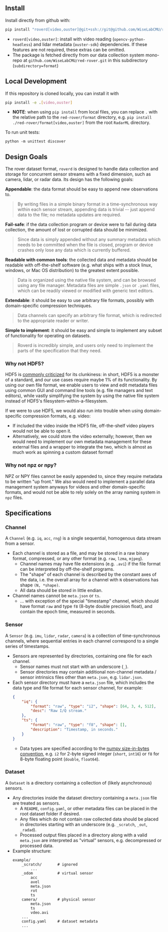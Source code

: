## Install

Install directly from github with:
```sh
pip install "roverd[video,ouster]@git+ssh://git@github.com/WiseLabCMU/red-rover.git#subdirectory=format"
```
- `roverd[video,ouster]`: install with video reading (`opencv-python-headless`) and lidar metadata (`ouster-sdk`) dependencies. If these features are not required, these extras can be omitted.
- The package is fetched directly from our data collection system mono-repo at `github.com/WiseLabCMU/red-rover.git` in this subdirectory (`subdirectory=format`)

## Local Development

If this repository is cloned locally, you can install it with
```sh
pip install -e .[video,ouster]
```
- **NOTE**: when using `pip install` from local files, you can replace `.` with the relative path to the `red-rover/format` directory, e.g. `pip install ./red-rover/format[video,ouster]` from the root `RadarML` directory.

To run unit tests:
```
python -m unittest discover
```

## Design Goals

The rover dataset format, `roverd` is designed to handle data collection and storage for concurrent sensor streams with a fixed dimension, such as camera, lidar, or radar data. Its design has the following goals:

**Appendable**: the data format should be easy to append new observations to.

> By writing files in a simple binary format in a time-synchronous way within each sensor stream, appending data is trivial -- just append data to the file; no metadata updates are required.

**Fail-safe**: if the data collection program or device were to fail during data collection, the amount of lost or corrupted data should be minimized.

> Since data is simply appended without any summary metadata which needs to be committed when the file is closed, program or device crashes only lose any data which is currently buffered.

**Readable with common tools**: the collected data and metadata should be readable with off-the-shelf software (e.g. what ships with a stock linux, windows, or Mac OS distribution) to the greatest extent possible.

> Data is organized using the native file system, and can be browsed using any file manager. Metadata files are simple `.json` or `.yaml` files, which can be readily viewed or modified with generic text editors.

**Extendable**: it should be easy to use arbitrary file formats, possibly with domain-specific compression techniques.

> Data channels can specify an arbitrary file format, which is redirected to the appropriate reader or writer.

**Simple to implement**: it should be easy and simple to implement any subset of functionality for operating on datasets.

> Roverd is incredibly simple, and users only need to implement the parts of the specification that they need.

### Why not HDF5?

HDF5 is [commonly criticized](https://cyrille.rossant.net/moving-away-hdf5/) for its clunkiness: in short, HDF5 is a monster of a standard, and our use cases require maybe 1% of its functionality. By using our own file format, we enable users to view and edit metadata files using common GUI and command line tools (e.g. file managers and text editors), while vastly simplifying the system by using the native file system instead of HDF5's filesystem-within-a-filesystem.

If we were to use HDF5, we would also run into trouble when using domain-specific compression formats, e.g. video:
- If included the video inside the HDF5 file, off-the-shelf video players would not be able to open it.
- Alternatively, we could store the video externally; however, then we would need to implement our own metadata management for these external files and a wrapper to integrate the two, which is almost as much work as spinning a custom dataset format!

### Why not npz or npy?

NPZ or NPY files cannot be easily appended to, since they require metadata to be written "up front." We also would need to implement a parallel data management system anyways for videos and other domain-specific formats, and would not be able to rely solely on the array naming system in `npz` files.


## Specifications

### Channel

A `Channel` (e.g. `iq`, `acc`, `rng`) is a single sequential, homogenous data stream from a sensor.
- Each channel is stored as a file, and may be stored in a raw binary format, compressed, or any other format (e.g. `raw`, `lzma`, `mjpeg`).
    - Channel names may have file extensions (e.g. `.avi`) if the file format can be interpreted by off-the-shelf programs.
    - The "shape" of each channel is described by the constant axes of the data, i.e. the overall array for a channel with `N` observations has shape `(N, *shape)`.
    - All data should be stored in little endian.
- Channel names cannot be `meta.json` or `ts`.
    - ... with exception of the special "timestamp" channel, which should have format `raw` and type `f8` (8-byte double precision float), and contain the epoch time, measured in seconds.

### Sensor

A `Sensor` (e.g. `imu`, `lidar`, `radar`, `camera`) is a collection of time-synchronous channels, where sequential entries in each channel correspond to a single series of timestamps.
- Sensors are represented by directories, containing one file for each channel.
    - Sensor names must not start with an underscore (`_`).
    - Sensor directories may contain additional non-channel metadata / sensor intrinsics files other than `meta.json`, e.g. `lidar.json`.
- Each sensor directory must have a `meta.json` file, which includes the data type and file format for each sensor channel, for example:
    ```json
    {
        "iq": {
            "format": "raw", "type": "i2", "shape": [64, 3, 4, 512],
            "desc": "Raw I/Q stream."
        },
        "ts": {
            "format": "raw", "type": "f8", "shape": [],
            "description": "Timestamp, in seconds."
        }
    }
    ```
    - Data types are specified according to the [numpy size-in-bytes convention](https://numpy.org/doc/stable/reference/arrays.dtypes.html), e.g. `i2` for 2-byte signed integer (`short`, `int16`) or `f8` for 8-byte floating point (`double`, `float64`).


### Dataset

A `Dataset` is a directory containing a collection of (likely asynchronous) sensors.
- Any directories inside the dataset directory containing a `meta.json` file are treated as sensors.
    - A `README`, `config.yaml`, or other metadata files can be placed in the root dataset folder if desired.
    - Any files which do not contain raw collected data should be placed in directories starting with an underscore (e.g. `_scratch`, `_out`, `_radad`).
    - Processed output files placed in a directory along with a valid `meta.json` are interpreted as "virtual" sensors, e.g. decompressed or processed data.
- Example structure:
    ```
    example/
        _scratch/       # ignored
            ...
        _odom           # virtual sensor
            acc
            avel
            meta.json
            rot
            ts
        camera/         # physical sensor
            meta.json
            ts
            vdeo.avi
        ...
        config.yaml     # dataset metadata
        ...
    ```
